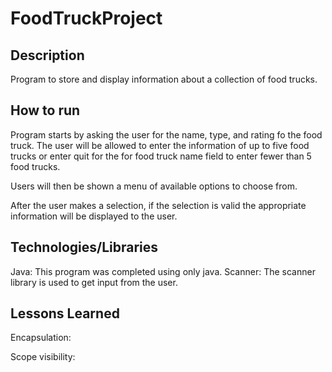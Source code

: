 # FoodTruckProject

## Description
Program to store and display information about a collection of food trucks. 

## How to run
Program starts by asking the user for the name, type, and rating fo the food truck. The user will be allowed to enter the information of up to five food trucks or enter quit for the for food truck name field to enter fewer than 5 food trucks. 

Users will then be shown a menu of available options to choose from. 

After the user makes a selection, if the selection is valid the appropriate information will be displayed to the user.

## Technologies/Libraries

Java: This program was completed using only java. 
Scanner: The scanner library is used to get input from the user. 

## Lessons Learned

Encapsulation: 

Scope visibility: 